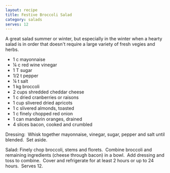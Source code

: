```yaml
---
layout: recipe
title: Festive Broccoli Salad
category: salads
serves: 12
---
```

A great salad summer or winter, but especially in the winter when a hearty salad is in order that doesn't require a large variety of fresh vegies and herbs.

- 1 c mayonnaise
- ¼ c red wine vinegar
- 1 T sugar
- 1/2 t pepper 
- ¼ t salt
- 1 kg broccoli
- 2 cups shredded cheddar cheese
- 1 c dried cranberries or raisons
- 1 cup slivered dried apricots
- 1 c slivered almonds, toasted
- 1 c finely chopped red onion
- 1 can mandarin oranges, drained
- 4 slices bacon, cooked and crumbled

Dressing:  Whisk together mayonnaise, vinegar, sugar, pepper and salt until blended.  Set aside.  

Salad: Finely chop broccoli, stems and florets.  Combine broccoli and remaining ingredients (cheese through bacon) in a bowl.  Add dressing and toss to combine.  Cover and refrigerate for at least 2 hours or up to 24 hours.  Serves 12.
